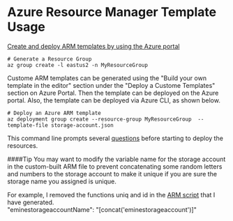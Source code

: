 # Azure Resource Manager Template Usage

[Create and deploy ARM templates by using the Azure portal](https://learn.microsoft.com/en-us/azure/azure-resource-manager/templates/quickstart-create-templates-use-the-portal)


```
# Generate a Resource Group
az group create -l eastus2 -n MyResourceGroup
```

Custome ARM templates can be generated using the "Build your own template in the editor" section under the "Deploy a Custome Templates" section on Azure Portal. Then the template can be deployed on the Azure portal. Also, the template can be deployed via Azure CLI, as shown below.

```
# Deploy an Azure ARM template
az deployment group create --resource-group MyResourceGroup  --template-file storage-account.json
```

This command line prompts several [questions](https://github.com/emineozsahin/Azure/blob/main/Azure_ARM_templates/parametersFile.json) before starting to deploy the resources.  

####Tip
You may want to modify the variable name for the storage account in the custom-built ARM file to prevent concatenating some random letters and numbers to the storage account to make it unique if you are sure the storage name you assigned is unique.

For example, I removed the functions uniq and id in the [ARM script](https://github.com/emineozsahin/Azure/blob/main/Azure_ARM_templates/storage-account%26VM.json) that I have generated.  
"eminestorageaccountName": "[concat('eminestorageaccount')]"
